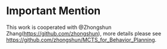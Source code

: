 # Important Mention
This work is cooperated with @Zhongshun Zhang(https://github.com/zhongshun), more details please see https://github.com/zhongshun/MCTS_for_Behavior_Planning.
